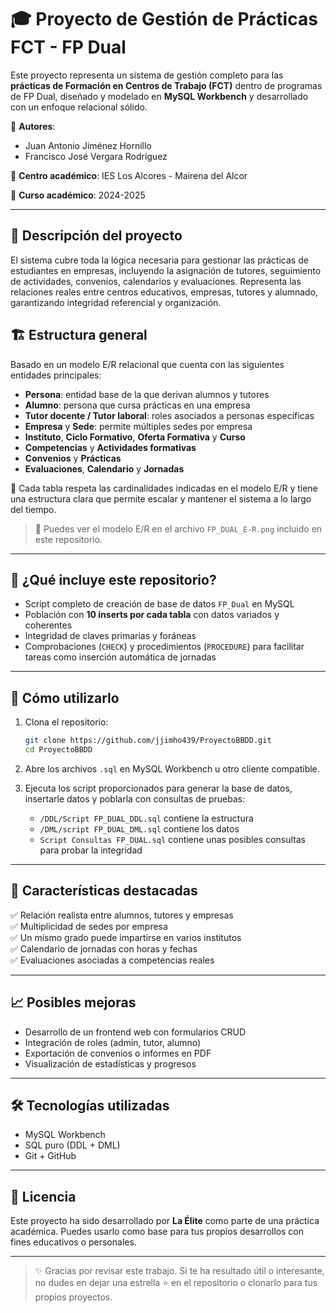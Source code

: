 
# 🎓 Proyecto de Gestión de Prácticas FCT - FP Dual

Este proyecto representa un sistema de gestión completo para las **prácticas de Formación en Centros de Trabajo (FCT)** dentro de programas de FP Dual, diseñado y modelado en **MySQL Workbench** y desarrollado con un enfoque relacional sólido.

📌 **Autores**:  
- Juan Antonio Jiménez Hornillo  
- Francisco José Vergara Rodríguez  

🏫 **Centro académico**: IES Los Alcores - Mairena del Alcor

📅 **Curso académico**: 2024-2025

---

## 🧠 Descripción del proyecto

El sistema cubre toda la lógica necesaria para gestionar las prácticas de estudiantes en empresas, incluyendo la asignación de tutores, seguimiento de actividades, convenios, calendarios y evaluaciones. Representa las relaciones reales entre centros educativos, empresas, tutores y alumnado, garantizando integridad referencial y organización.

## 🏗️ Estructura general

Basado en un modelo E/R relacional que cuenta con las siguientes entidades principales:

- **Persona**: entidad base de la que derivan alumnos y tutores
- **Alumno**: persona que cursa prácticas en una empresa
- **Tutor docente / Tutor laboral**: roles asociados a personas específicas
- **Empresa** y **Sede**: permite múltiples sedes por empresa
- **Instituto**, **Ciclo Formativo**, **Oferta Formativa** y **Curso**
- **Competencias** y **Actividades formativas**
- **Convenios** y **Prácticas**
- **Evaluaciones**, **Calendario** y **Jornadas**

🧩 Cada tabla respeta las cardinalidades indicadas en el modelo E/R y tiene una estructura clara que permite escalar y mantener el sistema a lo largo del tiempo.

> 📎 Puedes ver el modelo E/R en el archivo `FP_DUAL_E-R.png` incluido en este repositorio.

---

## 💾 ¿Qué incluye este repositorio?

- Script completo de creación de base de datos `FP_Dual` en MySQL
- Población con **10 inserts por cada tabla** con datos variados y coherentes
- Integridad de claves primarias y foráneas
- Comprobaciones (`CHECK`) y procedimientos (`PROCEDURE`) para facilitar tareas como inserción automática de jornadas

---

## 🚀 Cómo utilizarlo

1. Clona el repositorio:
   ```bash
   git clone https://github.com/jjimho439/ProyectoBBDD.git
   cd ProyectoBBDD
   ```

2. Abre los archivos `.sql` en MySQL Workbench u otro cliente compatible.

3. Ejecuta los script proporcionados para generar la base de datos, insertarle datos y poblarla con consultas de pruebas:
   - `/DDL/Script FP_DUAL_DDL.sql` contiene la estructura
   - `/DML/script FP_DUAL_DML.sql` contiene los datos
   - `Script Consultas FP_DUAL.sql` contiene unas posibles consultas para probar la integridad

---

## 🧠 Características destacadas

✅ Relación realista entre alumnos, tutores y empresas  
✅ Multiplicidad de sedes por empresa  
✅ Un mismo grado puede impartirse en varios institutos  
✅ Calendario de jornadas con horas y fechas  
✅ Evaluaciones asociadas a competencias reales

---

## 📈 Posibles mejoras

- Desarrollo de un frontend web con formularios CRUD
- Integración de roles (admin, tutor, alumno)
- Exportación de convenios o informes en PDF
- Visualización de estadísticas y progresos

---

## 🛠️ Tecnologías utilizadas

- MySQL Workbench
- SQL puro (DDL + DML)
- Git + GitHub

---

## 📃 Licencia

Este proyecto ha sido desarrollado por **La Élite** como parte de una práctica académica. Puedes usarlo como base para tus propios desarrollos con fines educativos o personales.

---

> ✨ Gracias por revisar este trabajo. Si te ha resultado útil o interesante, no dudes en dejar una estrella ⭐ en el repositorio o clonarlo para tus propios proyectos.
